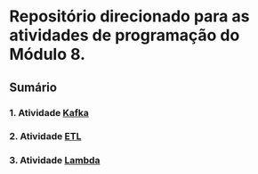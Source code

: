 # Repositório direcionado para as atividades de programação do Módulo 8.

## Sumário
### 1. Atividade [Kafka](https://github.com/thainadedeus/atividadesM8/tree/main/src/kafka)
### 2. Atividade [ETL](https://github.com/thainadedeus/atividadesM8/tree/main/src/ETL)
### 3. Atividade [Lambda](https://github.com/thainadedeus/atividadesM8/tree/main/src/lambda)

